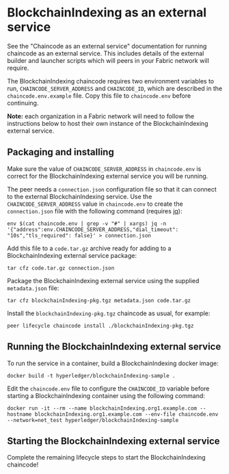 # BlockchainIndexing as an external service

See the "Chaincode as an external service" documentation for running chaincode as an external service.
This includes details of the external builder and launcher scripts which will peers in your Fabric network will require.

The BlockchainIndexing chaincode requires two environment variables to run, `CHAINCODE_SERVER_ADDRESS` and `CHAINCODE_ID`, which are described in the `chaincode.env.example` file. Copy this file to `chaincode.env` before continuing.

**Note:** each organization in a Fabric network will need to follow the instructions below to host their own instance of the BlockchainIndexing external service.

## Packaging and installing

Make sure the value of `CHAINCODE_SERVER_ADDRESS` in `chaincode.env` is correct for the BlockchainIndexing external service you will be running.

The peer needs a `connection.json` configuration file so that it can connect to the external BlockchainIndexing service.
Use the `CHAINCODE_SERVER_ADDRESS` value in `chaincode.env` to create the `connection.json` file with the following command (requires [jq](https://stedolan.github.io/jq/)):

```
env $(cat chaincode.env | grep -v "#" | xargs) jq -n '{"address":env.CHAINCODE_SERVER_ADDRESS,"dial_timeout": "10s","tls_required": false}' > connection.json
```

Add this file to a `code.tar.gz` archive ready for adding to a BlockchainIndexing external service package:

```
tar cfz code.tar.gz connection.json
```

Package the BlockchainIndexing external service using the supplied `metadata.json` file:

```
tar cfz blockchainIndexing-pkg.tgz metadata.json code.tar.gz
```

Install the `blockchainIndexing-pkg.tgz` chaincode as usual, for example:

```
peer lifecycle chaincode install ./blockchainIndexing-pkg.tgz
```

## Running the BlockchainIndexing external service

To run the service in a container, build a BlockchainIndexing docker image:

```
docker build -t hyperledger/blockchainIndexing-sample .
```

Edit the `chaincode.env` file to configure the `CHAINCODE_ID` variable before starting a BlockchainIndexing container using the following command:

```
docker run -it --rm --name blockchainIndexing.org1.example.com --hostname blockchainIndexing.org1.example.com --env-file chaincode.env --network=net_test hyperledger/blockchainIndexing-sample
```

## Starting the BlockchainIndexing external service

Complete the remaining lifecycle steps to start the BlockchainIndexing chaincode!
